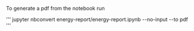 To generate a pdf from the notebook run 

'''
jupyter nbconvert energy-report/energy-report.ipynb --no-input --to pdf
'''